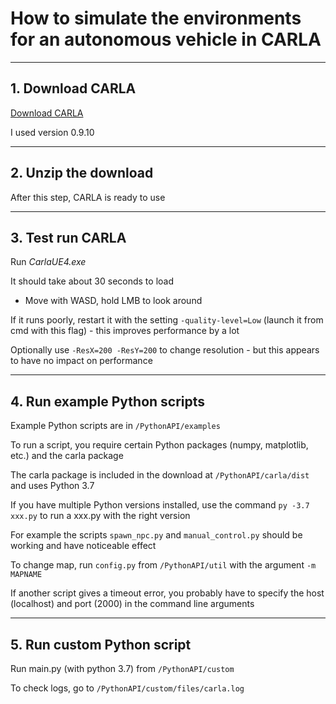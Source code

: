 # How to simulate the environments for an autonomous vehicle in CARLA

---

## 1. Download CARLA

[Download CARLA](https://github.com/carla-simulator/carla/blob/master/Docs/download.md)

I used version 0.9.10

---
## 2. Unzip the download

After this step, CARLA is ready to use

---
## 3. Test run CARLA

Run *CarlaUE4.exe*

It should take about 30 seconds to load

* Move with WASD, hold LMB to look around

If it runs poorly, restart it with the setting ``-quality-level=Low`` (launch it from cmd with this flag) - this improves performance by a lot

Optionally use ``-ResX=200 -ResY=200`` to change resolution - but this appears to have no impact on performance

---
## 4. Run example Python scripts

Example Python scripts are in ``/PythonAPI/examples``

To run a script, you require certain Python packages (numpy, matplotlib, etc.) and the carla package

The carla package is included in the download at ``/PythonAPI/carla/dist`` and uses Python 3.7

If you have multiple Python versions installed, use the command ``py -3.7 xxx.py`` to run a xxx.py with the right version

For example the scripts ``spawn_npc.py`` and ``manual_control.py`` should be working and have noticeable effect

To change map, run ``config.py`` from ``/PythonAPI/util`` with the argument ``-m MAPNAME``

If another script gives a timeout error, you probably have to specify the host (localhost) and port (2000) in the command line arguments

---
## 5. Run custom Python script
Run main.py (with python 3.7) from ``/PythonAPI/custom``

To check logs, go to ``/PythonAPI/custom/files/carla.log``
